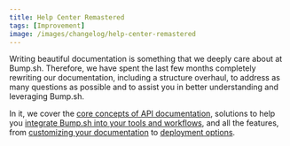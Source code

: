 ```yaml
---
title: Help Center Remastered
tags: [Improvement]
image: /images/changelog/help-center-remastered
---
```


Writing beautiful documentation is something that we deeply care about at Bump.sh. Therefore, we have spent the last few months completely rewriting our documentation, including a structure overhaul, to address as many questions as possible and to assist you in better understanding and leveraging Bump.sh.

In it, we cover the [core concepts of API documentation](/help/getting-started/concepts/), solutions to help you [integrate Bump.sh into your tools and workflows](/help/continuous-integration/), and all the features, from [customizing your documentation](/help/customization-options/) to [deployment options](/help/publish-documentation/deploy-and-release-management/).